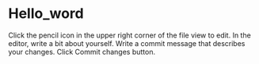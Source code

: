 # Hello_word
Click the
pencil icon in the upper right corner of the file view to edit.
In the editor, write a bit about yourself.
Write a commit message that describes your changes.
Click Commit changes button.

